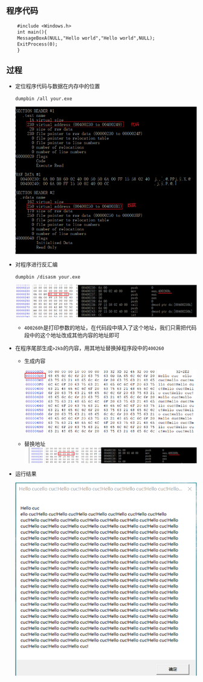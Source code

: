 ## 程序代码
        #include <Windows.h>
        int main(){
        MessageBoxA(NULL,"Hello world","Hello world",NULL);
        ExitProcess(0);
        }

## 过程

- 定位程序代码与数据在内存中的位置

    `dumpbin /all your.exe`

    ![](image/ch2_3.png)

- 对程序进行反汇编

    `dumpbin /disasm your.exe`

    ![](image/ch2_1.png)

    - `400260h`是打印参数的地址，在代码段中填入了这个地址，我们只需把代码段中的这个地址改成其他内容的地址即可

- 在程序尾部生成`>2kb`的内容，用其地址替换掉程序段中的`400260`
    - 生成内容

        ![](image/ch2_5.png)

    - 替换地址
        ![](image/ch2_7.png)

- 运行结果

    ![](image/ch2_4.png)


